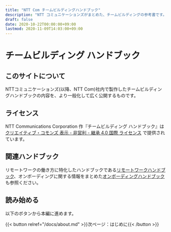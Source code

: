 ```yaml
---
title: "NTT Com チームビルディングハンドブック"
description: "NTT コミュニケーションズがまとめた、チームビルディングの参考書です。"
draft: false
date: 2020-10-22T00:00:00+09:00
lastmod: 2020-11-09T14:03:00+09:00
---
```


# チームビルディング ハンドブック

## このサイトについて

NTTコミュニケーションズ(以降、NTT Com)社内で製作したチームビルディングハンドブックの内容を、より一般化して広く公開するものです。

## ライセンス

NTT Communications Corporation 作『チームビルディング ハンドブック』は [クリエイティブ・コモンズ 表示 - 非営利 - 継承 4.0 国際 ライセンス](http://creativecommons.org/licenses/by-nc-sa/4.0/) で提供されています。

## 関連ハンドブック

リモートワークの働き方に特化したハンドブックである[リモートワークハンドブック](https://nttcom.github.io/remote-work-handbook/)、オンボーディングに関する情報をまとめた[オンボーディングハンドブック](https://nttcom.github.io/onboarding-handbook/)も参照ください。

## 読み始める

以下のボタンから本編に進めます。

{{< button relref="/docs/about.md" >}}次ページ：はじめに{{< /button >}}

